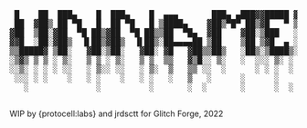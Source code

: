 <pre>
 █    ██  ███▄    █  ███▄    █  ▄▄▄       ███▄ ▄███▓▓█████ ▓█████▄  
 ██  ▓██▒ ██ ▀█   █  ██ ▀█   █ ▒████▄    ▓██▒▀█▀ ██▒▓█   ▀ ▒██▀ ██▌
▓██  ▒██░▓██  ▀█ ██▒▓██  ▀█ ██▒▒██  ▀█▄  ▓██    ▓██░▒███   ░██   █▌
▓▓█  ░██░▓██▒  ▐▌██▒▓██▒  ▐▌██▒░██▄▄▄▄██ ▒██    ▒██ ▒▓█  ▄ ░▓█▄   ▌
▒▒█████▓ ▒██░   ▓██░▒██░   ▓██░ ▓█   ▓██▒▒██▒   ░██▒░▒████▒░▒████▓  
░▒▓▒ ▒ ▒ ░ ▒░   ▒ ▒ ░ ▒░   ▒ ▒  ▒▒   ▓▒█░░ ▒░   ░  ░░░ ▒░ ░ ▒▒▓  ▒  
░░▒░ ░ ░ ░ ░░   ░ ▒░░ ░░   ░ ▒░  ▒   ▒▒ ░░  ░      ░ ░ ░  ░ ░ ▒  ▒  
 ░░░ ░ ░    ░   ░ ░    ░   ░ ░   ░   ▒   ░      ░      ░    ░ ░  ░  
   ░              ░          ░       ░  ░       ░      ░  ░   ░     
                                                            ░       
</pre>

WIP by {protocell:labs} and jrdsctt for Glitch Forge, 2022
